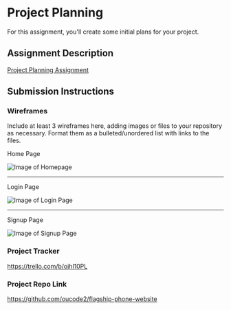 # Project Planning
For this assignment, you'll create some initial plans for your project.

## Assignment Description
[Project Planning Assignment](https://education.launchcode.org/liftoff/modules/assignments/project-planning)

## Submission Instructions

### Wireframes

Include at least 3 wireframes here, adding images or files to your repository as necessary. Format them as a bulleted/unordered list with links to the files.

Home Page

![Image of Homepage](https://github.com/oucode2/liftoff-assignments/blob/master/wireframe-images/Home%20Page.png)

----------------------------------------------------------------------------------
Login Page

![Image of Login Page](https://github.com/oucode2/liftoff-assignments/blob/master/wireframe-images/Login%20Page%20Wireframe.png)

----------------------------------------------------------------------------------
Signup Page

![Image of Signup Page](https://github.com/oucode2/liftoff-assignments/blob/master/wireframe-images/Signup%20Page.png)



### Project Tracker

https://trello.com/b/ojhl10PL

### Project Repo Link

https://github.com/oucode2/flagship-phone-website
